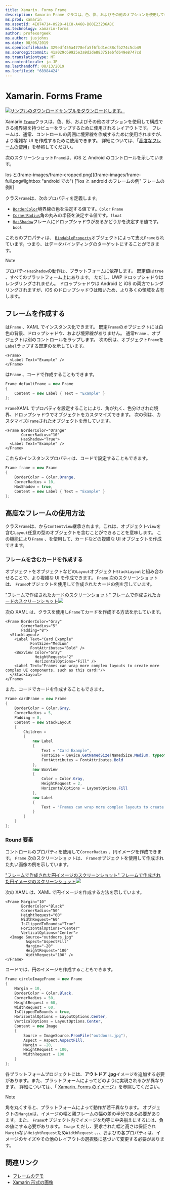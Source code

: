 ```yaml
---
title: Xamarin. Forms Frame
description: Xamarin Frame クラスは、色、影、およびその他のオプションを使用して構成できる境界線を持つビューまたはレイアウトをラップするために使用されるレイアウトです。
ms.prod: xamarin
ms.assetId: 4E074714-0928-41C8-A468-B60E23236A8C
ms.technology: xamarin-forms
author: profexorgeek
ms.author: jusjohns
ms.date: 08/06/2019
ms.openlocfilehash: 329edf455a4778efa5f6fbd1ec88cfb274c5cb49
ms.sourcegitcommit: 41a029c69925e3a9d2de883751ebfd649e8747cd
ms.translationtype: MT
ms.contentlocale: ja-JP
ms.lasthandoff: 08/13/2019
ms.locfileid: "68984424"
---
```

# <a name="xamarinforms-frame"></a>Xamarin. Forms Frame

[![サンプルのダウンロード](~/media/shared/download.png)サンプルをダウンロードします。](https://docs.microsoft.com/en-us/samples/xamarin/xamarin-forms-samples/userinterface-frame/)

Xamarin [`Frame`](xref:Xamarin.Forms.Frame)クラスは、色、影、およびその他のオプションを使用して構成できる境界線を持つビューをラップするために使用されるレイアウトです。 フレームは、通常、コントロールの周囲に境界線を作成するために使用されますが、より複雑な UI を作成するために使用できます。 詳細については、「[高度なフレームの使用](#advanced-frame-usage)」を参照してください。

次のスクリーンショット`Frame`は、iOS と Android のコントロールを示しています。

Ios と(frame-images/frame-cropped.png)](frame-images/frame-full.png#lightbox "android での") ["ios と android のフレームの例" フレームの例![]

クラス`Frame`は、次のプロパティを定義します。

* [`BorderColor`](xref:Xamarin.Forms.Frame.BorderColor)境界線の色を決定する値です。`Color` `Frame`
* [`CornerRadius`](xref:Xamarin.Forms.Frame.CornerRadius)角の丸みの半径を決定する値です。`float`
* [`HasShadow`](xref:Xamarin.Forms.Frame.HasShadow)フレームにドロップシャドウがあるかどうかを決定する値です。`bool`

これらのプロパティは、 [`BindableProperty`](xref:Xamarin.Forms.BindableProperty)オブジェクトによって支え`Frame`られています。つまり、はデータバインディングのターゲットにすることができます。

> [!NOTE]
> プロパティ`HasShadow`の動作は、プラットフォームに依存します。 既定値は`true` 、すべてのプラットフォーム上にあります。 ただし、UWP ドロップシャドウはレンダリングされません。 ドロップシャドウは Android と iOS の両方でレンダリングされますが、iOS のドロップシャドウは暗いため、より多くの領域を占有します。

## <a name="create-a-frame"></a>フレームを作成する

は`Frame` 、XAML でインスタンス化できます。 既定`Frame`のオブジェクトには白色の背景、ドロップシャドウ、および境界線がありません。 通常`Frame` 、オブジェクトは別のコントロールをラップします。 次の例は、オブジェクト`Frame`を`Label`ラップする既定のを示しています。

```xaml
<Frame>
  <Label Text="Example" />
</Frame>
```

は`Frame` 、コードで作成することもできます。

```csharp
Frame defaultFrame = new Frame
{
    Content = new Label { Text = "Example" }
};
```

`Frame`XAML でプロパティを設定することにより、角が丸く、色分けされた境界、ドロップシャドウでオブジェクトをカスタマイズできます。 次の例は、カスタマイズ`Frame`されたオブジェクトを示しています。

```xaml
<Frame BorderColor="Orange"
       CornerRadius="10"
       HasShadow="True">
  <Label Text="Example" />
</Frame>
```

これらのインスタンスプロパティは、コードで設定することもできます。

```csharp
Frame frame = new Frame
{
    BorderColor = Color.Orange,
    CornerRadius = 10,
    HasShadow = true,
    Content = new Label { Text = "Example" }
};
```

## <a name="advanced-frame-usage"></a>高度なフレームの使用方法

クラス`Frame`は、から`ContentView`継承されます。これは、オブジェクト`View`を含む`Layout`任意の型のオブジェクトを含むことができることを意味します。 この機能により`Frame` 、を使用して、カードなどの複雑な UI オブジェクトを作成できます。

### <a name="create-a-card-with-a-frame"></a>フレームを含むカードを作成する

オブジェクトをオブジェクトなどの`Layout`オブジェクト`StackLayout`と組み合わせることで、より複雑な UI を作成できます。 `Frame` 次のスクリーンショットは、 `Frame`オブジェクトを使用して作成されたカードの例を示しています。

["フレームで作成されたカードのスクリーンショット" フレームで作成されたカードのスクリーンショット![](frame-images/frame-card-cropped.png)](frame-images/frame-full.png#lightbox "")

次の XAML は、クラスを使用し`Frame`てカードを作成する方法を示しています。

```xaml
<Frame BorderColor="Gray"
       CornerRadius="5"
       Padding="8">
  <StackLayout>
    <Label Text="Card Example"
           FontSize="Medium"
           FontAttributes="Bold" />
    <BoxView Color="Gray"
             HeightRequest="2"
             HorizontalOptions="Fill" />
    <Label Text="Frames can wrap more complex layouts to create more complex UI components, such as this card!"/>
  </StackLayout>
</Frame>
```

また、コードでカードを作成することもできます。

```csharp
Frame cardFrame = new Frame
{
    BorderColor = Color.Gray,
    CornerRadius = 5,
    Padding = 8,
    Content = new StackLayout
    {
        Children =
        {
            new Label
            {
                Text = "Card Example",
                FontSize = Device.GetNamedSize(NamedSize.Medium, typeof(Label)),
                FontAttributes = FontAttributes.Bold
            },
            new BoxView
            {
                Color = Color.Gray,
                HeightRequest = 2,
                HorizontalOptions = LayoutOptions.Fill
            },
            new Label
            {
                Text = "Frames can wrap more complex layouts to create more complex UI components, such as this card!"
            }
        }
    }
};
```

### <a name="round-elements"></a>Round 要素

コントロールのプロパティを使用して`CornerRadius` 、円イメージを作成できます。 `Frame` 次のスクリーンショットは、 `Frame`オブジェクトを使用して作成された丸い画像の例を示しています。

["フレームで作成された円イメージのスクリーンショット" フレームで作成された円イメージのスクリーンショット![](frame-images/circle-image-cropped.png)](frame-images/frame-full.png#lightbox "")

次の XAML は、XAML で円イメージを作成する方法を示しています。

```xaml
<Frame Margin="10"
       BorderColor="Black"
       CornerRadius="50"
       HeightRequest="60"
       WidthRequest="60"
       IsClippedToBounds="True"
       HorizontalOptions="Center"
       VerticalOptions="Center">
  <Image Source="outdoors.jpg"
         Aspect="AspectFill"
         Margin="-20"
         HeightRequest="100"
         WidthRequest="100" />
</Frame>
```

コードでは、円のイメージを作成することもできます。

```csharp
Frame circleImageFrame = new Frame
{
    Margin = 10,
    BorderColor = Color.Black,
    CornerRadius = 50,
    HeightRequest = 60,
    WidthRequest = 60,
    IsClippedToBounds = true,
    HorizontalOptions = LayoutOptions.Center,
    VerticalOptions = LayoutOptions.Center,
    Content = new Image
    {
        Source = ImageSource.FromFile("outdoors.jpg"),
        Aspect = Aspect.AspectFill,
        Margin = -20,
        HeightRequest = 100,
        WidthRequest = 100
    }
};
```

各プラットフォームプロジェクトには、**アウトドア .jpg**イメージを追加する必要があります。また、プラットフォームによってどのように実現されるかが異なります。 詳細については、「 [Xamarin. Forms のイメージ](~/xamarin-forms/user-interface/images.md)」を参照してください。

> [!NOTE]
> 角を丸くすると、プラットフォームによって動作が若干異なります。 オブジェクトの`Margin`は、イメージの幅と親フレームの幅の差の半分である必要があります。また、 `Frame`オブジェクト内でイメージを均等に中央揃えにするには、負の値にする必要があります。 `Image` ただし、要求された幅と高さは保証され`Margin`ない`HeightRequest`ため`WidthRequest` 、、、およびの各プロパティは、イメージのサイズやその他のレイアウトの選択肢に基づいて変更する必要があります。

## <a name="related-links"></a>関連リンク

* [フレームのデモ](https://docs.microsoft.com/en-us/samples/xamarin/xamarin-forms-samples/userinterface-frame/)
* [Xamarin 形式の画像](~/xamarin-forms/user-interface/images.md)
